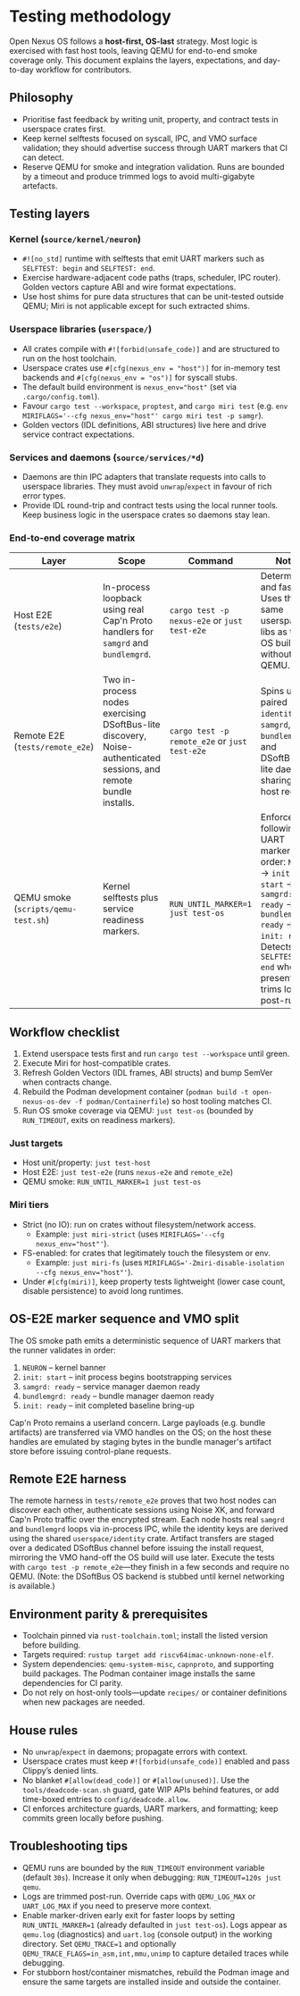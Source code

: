 # Testing methodology

Open Nexus OS follows a **host-first, OS-last** strategy. Most logic is exercised with fast host tools, leaving QEMU for end-to-end smoke coverage only. This document explains the layers, expectations, and day-to-day workflow for contributors.

## Philosophy
- Prioritise fast feedback by writing unit, property, and contract tests in userspace crates first.
- Keep kernel selftests focused on syscall, IPC, and VMO surface validation; they should advertise success through UART markers that CI can detect.
- Reserve QEMU for smoke and integration validation. Runs are bounded by a timeout and produce trimmed logs to avoid multi-gigabyte artefacts.

## Testing layers
### Kernel (`source/kernel/neuron`)
- `#![no_std]` runtime with selftests that emit UART markers such as `SELFTEST: begin` and `SELFTEST: end`.
- Exercise hardware-adjacent code paths (traps, scheduler, IPC router). Golden vectors capture ABI and wire format expectations.
- Use host shims for pure data structures that can be unit-tested outside QEMU; Miri is not applicable except for such extracted shims.

### Userspace libraries (`userspace/`)
- All crates compile with `#![forbid(unsafe_code)]` and are structured to run on the host toolchain.
- Userspace crates use `#[cfg(nexus_env = "host")]` for in-memory test backends and `#[cfg(nexus_env = "os")]` for syscall stubs.
- The default build environment is `nexus_env="host"` (set via `.cargo/config.toml`).
- Favour `cargo test --workspace`, `proptest`, and `cargo miri test` (e.g. `env MIRIFLAGS='--cfg nexus_env="host"' cargo miri test -p samgr`).
- Golden vectors (IDL definitions, ABI structures) live here and drive service contract expectations.

### Services and daemons (`source/services/*d`)
- Daemons are thin IPC adapters that translate requests into calls to userspace libraries. They must avoid `unwrap`/`expect` in favour of rich error types.
- Provide IDL round-trip and contract tests using the local runner tools. Keep business logic in the userspace crates so daemons stay lean.

### End-to-end coverage matrix

| Layer | Scope | Command | Notes |
| --- | --- | --- | --- |
| Host E2E (`tests/e2e`) | In-process loopback using real Cap'n Proto handlers for `samgrd` and `bundlemgrd`. | `cargo test -p nexus-e2e` or `just test-e2e` | Deterministic and fast. Uses the same userspace libs as the OS build without QEMU. |
| Remote E2E (`tests/remote_e2e`) | Two in-process nodes exercising DSoftBus-lite discovery, Noise-authenticated sessions, and remote bundle installs. | `cargo test -p remote_e2e` or `just test-e2e` | Spins up paired `identityd`, `samgrd`, `bundlemgrd`, and DSoftBus-lite daemons sharing the host registry. |
| QEMU smoke (`scripts/qemu-test.sh`) | Kernel selftests plus service readiness markers. | `RUN_UNTIL_MARKER=1 just test-os` | Enforces the following UART marker order: `NEURON` → `init: start` → `samgrd: ready` → `bundlemgrd: ready` → `init: ready`. Detects `SELFTEST: end` when present and trims logs post-run. |

## Workflow checklist
1. Extend userspace tests first and run `cargo test --workspace` until green.
2. Execute Miri for host-compatible crates.
3. Refresh Golden Vectors (IDL frames, ABI structs) and bump SemVer when contracts change.
4. Rebuild the Podman development container (`podman build -t open-nexus-os-dev -f podman/Containerfile`) so host tooling matches CI.
5. Run OS smoke coverage via QEMU: `just test-os` (bounded by `RUN_TIMEOUT`, exits on readiness markers).

### Just targets

- Host unit/property: `just test-host`
- Host E2E: `just test-e2e` (runs `nexus-e2e` and `remote_e2e`)
- QEMU smoke: `RUN_UNTIL_MARKER=1 just test-os`

### Miri tiers

- Strict (no IO): run on crates without filesystem/network access.
  - Example: `just miri-strict` (uses `MIRIFLAGS='--cfg nexus_env="host"'`).
- FS-enabled: for crates that legitimately touch the filesystem or env.
  - Example: `just miri-fs` (uses `MIRIFLAGS='-Zmiri-disable-isolation --cfg nexus_env="host"'`).
- Under `#[cfg(miri)]`, keep property tests lightweight (lower case count, disable persistence) to avoid long runtimes.

## OS-E2E marker sequence and VMO split

The OS smoke path emits a deterministic sequence of UART markers that the runner validates in order:

1. `NEURON` – kernel banner
2. `init: start` – init process begins bootstrapping services
3. `samgrd: ready` – service manager daemon ready
4. `bundlemgrd: ready` – bundle manager daemon ready
5. `init: ready` – init completed baseline bring-up

Cap'n Proto remains a userland concern. Large payloads (e.g. bundle artifacts) are transferred via VMO handles on the OS; on the host these handles are emulated by staging bytes in the bundle manager's artifact store before issuing control-plane requests.

## Remote E2E harness

The remote harness in `tests/remote_e2e` proves that two host nodes can discover
each other, authenticate sessions using Noise XK, and forward Cap'n Proto
traffic over the encrypted stream. Each node hosts real `samgrd` and
`bundlemgrd` loops via in-process IPC, while the identity keys are derived using
the shared `userspace/identity` crate. Artifact transfers are staged over a
dedicated DSoftBus channel before issuing the install request, mirroring the VMO
hand-off the OS build will use later. Execute the tests with
`cargo test -p remote_e2e`—they finish in a few seconds and require no QEMU. (Note: the DSoftBus OS backend is stubbed until kernel networking is available.)

## Environment parity & prerequisites
- Toolchain pinned via `rust-toolchain.toml`; install the listed version before building.
- Targets required: `rustup target add riscv64imac-unknown-none-elf`.
- System dependencies: `qemu-system-misc`, `capnproto`, and supporting build packages. The Podman container image installs the same dependencies for CI parity.
- Do not rely on host-only tools—update `recipes/` or container definitions when new packages are needed.

## House rules
- No `unwrap`/`expect` in daemons; propagate errors with context.
- Userspace crates must keep `#![forbid(unsafe_code)]` enabled and pass Clippy’s denied lints.
- No blanket `#[allow(dead_code)]` or `#[allow(unused)]`. Use the `tools/deadcode-scan.sh` guard, gate WIP APIs behind features, or add time-boxed entries to `config/deadcode.allow`.
- CI enforces architecture guards, UART markers, and formatting; keep commits green locally before pushing.

## Troubleshooting tips
- QEMU runs are bounded by the `RUN_TIMEOUT` environment variable (default `30s`). Increase it only when debugging: `RUN_TIMEOUT=120s just qemu`.
- Logs are trimmed post-run. Override caps with `QEMU_LOG_MAX` or `UART_LOG_MAX` if you need to preserve more context.
- Enable marker-driven early exit for faster loops by setting `RUN_UNTIL_MARKER=1` (already defaulted in `just test-os`). Logs appear as `qemu.log` (diagnostics) and `uart.log` (console output) in the working directory. Set `QEMU_TRACE=1` and optionally `QEMU_TRACE_FLAGS=in_asm,int,mmu,unimp` to capture detailed traces while debugging.
- For stubborn host/container mismatches, rebuild the Podman image and ensure the same targets are installed inside and outside the container.
